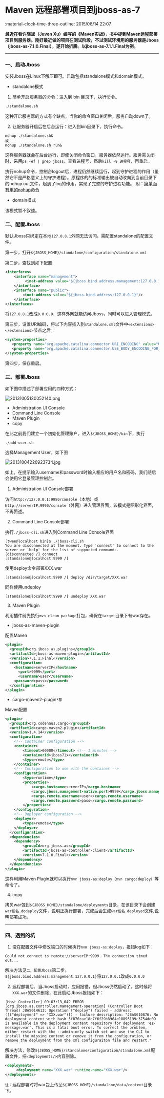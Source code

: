 # Maven 远程部署项目到jboss-as-7

:material-clock-time-three-outline: 2015/08/14 22:07

__最近在看许晓斌（Juven Xu）编写的《Maven实战》，书中提到Maven远程部署项目到服务器。刚好最近做的项目在测试阶段，不过测试环境用的服务器是Jboss（jboss-as-7.1.0.Final），遂开始折腾。以jboss-as-7.1.1.Final为例。__

----------


### 一、启动Jboss
安装Jboss在Linux下解压即可。启动包括standalone模式和domain模式。

- standalone模式

1. 简单开启服务器的命令：进入到 bin 目录下，执行命令。

```bash
./standalone.sh
``` 

这种开启服务器的方式有个缺点，当你的命令窗口关闭后，服务自动down了。

2. 让服务器开启后在后台运行：进入到bin目录下，执行命令。

```
nohup ./standalone.sh&
或
nohup ./standalone.sh run&
```

这样服务器就会在后台运行，即使关闭命令窗口，服务器依然运行。服务需关闭时，采用`ps -ef | grep jboss`，查看进程号，然后`kill -9 进程号`，再重启。

执行nohup命令，控制台logout后，进程仍然继续运行，起到守护进程的作用（虽然它不是严格意义上的守护进程）。原程序的的标准输出被自动改向到当前目录下的nohup.out文件，起到了log的作用，实现了完整的守护进程功能。
附：[简单而有用的nohup命令](http://www.cnblogs.com/kapok/archive/2005/11/23/283108.html)

- domain模式

该模式暂不叙述。

### 二、配置Jboss
默认Jboss只绑定在本地`127.0.0.1`外网无法访问。需配置standalone的配置文件。

第一步，打开`${JBOSS_HOME}/standalone/configuration/standalone.xml`

第二步，查找到如下配置

``` xml
<interfaces>
    <interface name="management">
         <inet-address value="${jboss.bind.address.management:127.0.0.1}"/>
    </interface>
    <interface name="public">
        <inet-address value="${jboss.bind.address:127.0.0.1}"/>
    </interface>
</interfaces>
```

将`127.0.0.1`改成`0.0.0.0`，这样外网就能访问Jboss，同时可以进入管理模式。

第三步，设置URI编码，将以下内容插入到`standalone.xml`文件中`<extensions></extensions>`节点之后。
``` xml
<system-properties>
   <property name="org.apache.catalina.connector.URI_ENCODING" value="UTF-8"/>
   <property name="org.apache.catalina.connector.USE_BODY_ENCODING_FOR_QUERY_STRING" value="true"/>
</system-properties>
```
第四步，保存重启。

### 三、部署Jboss
如下图中描述了部署应用的四种方式：

![20131005120052140.png][1]

- Administration UI Console
- Command Line Console
- Maven Plugin
- copy

在此之前我们建立一个初始化管理账户，进入`${JBOSS_HOME}/bin`下，执行
```
./add-user.sh 
```
选择Management User，如下图

![20131004220923734.jpg][2]

如上，在提示输入username和password时输入相应的用户名和密码，我们随后会使用它登录管理控制台。

1. Administration UI Console部署

访问`http://127.0.0.1:9990/console`（本地）或`http://serverIP:9990/console`（外网）进入管理界面，该模式是图形化界面，不再赘述。

2. Command Line Console部署

执行`./jboss-cli.sh`进入到Command Line Console界面
```
[twen@localhost bin]$ ./jboss-cli.sh  
You are disconnected at the moment. Type 'connect' to connect to the server or 'help' for the list of supported commands.  
[disconnected /] connect   
[standalone@localhost:9999 /]
```
使用deploy命令部署XXX.war
```
[standalone@localhost:9999 /] deploy /dir/target/XXX.war
``` 
同样使用undeploy
```
[standalone@localhost:9999 /] undeploy XXX.war
```

3. Maven Plugin

利用插件前先执行`mvn clean package`打包，确保在`target`目录下有war存在。
- jboss-as-maven-plugin

配置Maven
``` xml
<plugin>
  <groupId>org.jboss.as.plugins</groupId>
  <artifactId>jboss-as-maven-plugin</artifactId>
  <version>7.1.1.Final</version>
  <configuration>
	<hostname>serverIP</hostname>
	  <port>9999</port>
	  <username>user</username>
	<password>pass</password>
  </configuration>
</plugin>
```

- cargo-maven2-plugin`*荐`

Maven配置
``` xml
<plugin>
  <groupId>org.codehaus.cargo</groupId>
  <artifactId>cargo-maven2-plugin</artifactId>
  <version>1.4.14</version>
  <configuration>
	<!-- Container configuration -->
	<container>
		<timeout>60000</timeout> <!-- 1 minutes -->
		<containerId>jboss71x</containerId>
		<type>remote</type>
	</container>
	<!-- Configuration to use with the container -->
	<configuration>
		<type>runtime</type>
		<properties>
			<cargo.hostname>serverIP</cargo.hostname>
			<cargo.jboss.management-native.port>9999</cargo.jboss.management-native.port>
			<cargo.remote.username>user</cargo.remote.username>
			<cargo.remote.password>pass</cargo.remote.password>
		</properties>
	</configuration>
	<!-- Deployer configuration -->
	<deployer>
		<type>remote</type>
	</deployer>
  </configuration>
  <dependencies>
	<dependency>
		<groupId>org.jboss.as</groupId>
		<artifactId>jboss-as-controller-client</artifactId>
		<version>7.1.0.Final</version>
	</dependency>
  </dependencies>
</plugin>
```

这样利用Maven Plugin就可以执行`mvn jboss-as:deploy（mvn cargo:deploy）`等命令了。

4. copy

拷贝war包到`${JBOSS_HOME}/standalone/deployments`目录，在该目录下会创建`war包名.dodeploy`文件，说明正执行部署，完成后会生成`war包名.deployed`文件,说明部署成功。


--------------

### 四、遇到的坑

1. 没在配置文件中修改端口的时候执行`mvn jboss-as:deploy`，报错log如下：
```
Could not connect to remote://serverIP:9999. The connection timed out...
```
解决方法见`二、配置Jboss`第二步。`${jboss.bind.address.management:127.0.0.1}`将`127.0.0.1`改成`0.0.0.0`

2. 远程部署后，当Jboss启动时，应用报错，但Jboss仍然启动了。这时候将``XXX.war``的文件删除，在此启动Jboss报错如下：
```
[Host Controller] 09:03:13,042 ERROR [org.jboss.as.controller.management-operation] (Controller Boot Thread) JBAS014613: Operation ("deploy") failed - address: ([("deployment" => "XXX.war")]) - failure description: "JBAS010876: No deployment content with hash 5f870cae18c7f6f29b8964e18895199c3754de09 is available in the deployment content repository for deployment 'ez-message.war'. This is a fatal boot error. To correct the problem, either restart with the --admin-only switch set and use the CLI to install the missing content or remove it from the configuration, or remove the deployment from the xml configuraiton file and restart."
```
解决方法，修改`${JBOSS_HOME}/standalone/configuration/standalone.xml`配置文件，把`<deployments/>`内容删除。
``` xml
<deployments>
     <deployment name="XXX.war" runtime-name="XXX.war"/>
</deployments>
```
`注：`远程部署时将war包上传至`${JBOSS_HOME}/standalone/data/content`目录下。

　　


[1]: https://static.oschina.net/uploads/img/201508/14221049_4jOo.png
[2]: https://static.oschina.net/uploads/img/201508/14221138_bHL9.jpg